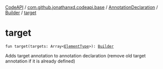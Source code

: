 [CodeAPI](../../../index.md) / [com.github.jonathanxd.codeapi.base](../../index.md) / [AnnotationDeclaration](../index.md) / [Builder](index.md) / [target](.)

# target

`fun target(targets: Array<`[`ElementType`](http://docs.oracle.com/javase/6/docs/api/java/lang/annotation/ElementType.html)`>): `[`Builder`](index.md)

Adds target annotation to annotation declaration (remove old target annotation if it is already defined)


